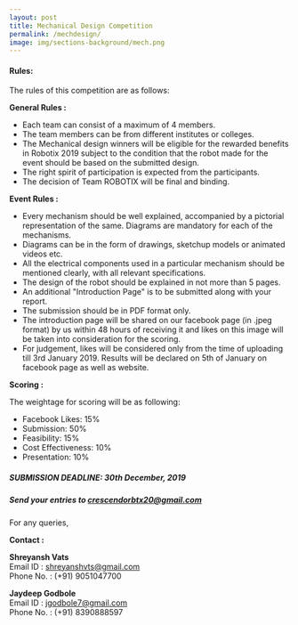 ```yaml
---
layout: post
title: Mechanical Design Competition
permalink: /mechdesign/
image: img/sections-background/mech.png
---
```


#### Rules:

The rules of this competition are as follows:

**General Rules :**

* Each team can consist of a maximum of 4 members.
* The team members can be from different institutes or colleges.
* The Mechanical design winners will be eligible for the rewarded benefits in Robotix 2019 subject to the condition that the robot made for the event should be based on the submitted design.
* The right spirit of participation is expected from the participants.
* The decision of Team ROBOTIX will be final and binding.

**Event Rules :**

* Every mechanism should be well explained, accompanied by a pictorial representation of the same. Diagrams are mandatory for each of the mechanisms.
* Diagrams can be in the form of drawings, sketchup models or animated videos etc.
* All the electrical components used in a particular mechanism should be mentioned clearly, with all relevant specifications.
* The design of the robot should be explained in not more than 5 pages.
* An additional "Introduction Page" is to be submitted along with your report.
* The submission should be in PDF format only.
* The introduction page will be shared on our facebook page (in .jpeg format) by us within 48 hours of receiving it and likes on this image will be taken into consideration for the scoring.
* For judgement, likes will be considered only  from the time of uploading till 3rd January 2019. Results will be declared on 5th of January on facebook page as well as website.

**Scoring :**

The weightage for scoring will be as following:

* Facebook Likes: 15%
* Submission: 50%
* Feasibility: 15%
* Cost Effectiveness: 10%
* Presentation: 10%

##### **SUBMISSION DEADLINE:** 30th December, 2019

##### Send your entries to [crescendorbtx20@gmail.com](mailto:crescendorbtx20@gmail.com)

For any queries,

**Contact :**

**Shreyansh Vats**  
Email ID : [shreyanshvts@gmail.com](mailto:shreyanshvts@gmail.com)  
Phone No. : (+91) 9051047700

**Jaydeep Godbole**  
Email ID : [jgodbole7@gmail.com](mailto:jgodbole7@gmail.com)  
Phone No. : (+91) 8390888597


